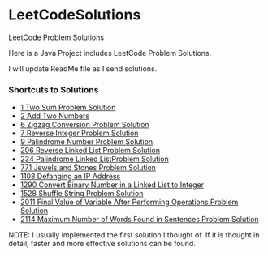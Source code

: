 # LeetCodeSolutions
LeetCode Problem Solutions

Here is a Java Project includes LeetCode Problem Solutions.

I will update ReadMe file as I send solutions.

### Shortcuts to Solutions

- [1 Two Sum Problem Solution](https://github.com/alperderya/LeetCodeSolutions/blob/master/src/main/java/com/aderya/leetcode/Solution_1.java "Click")
- [2 Add Two Numbers](https://github.com/alperderya/LeetCodeSolutions/blob/master/src/main/java/com/aderya/leetcode/Solution_2.java "Click")
- [6 Zigzag Conversion Problem Solution](https://github.com/alperderya/LeetCodeSolutions/blob/master/src/main/java/com/aderya/leetcode/Solution_6.java "Click")
- [7 Reverse Integer Problem Solution](https://github.com/alperderya/LeetCodeSolutions/blob/master/src/main/java/com/aderya/leetcode/Solution_7.java "Click")
- [9 Palindrome Number Problem Solution](https://github.com/alperderya/LeetCodeSolutions/blob/master/src/main/java/com/aderya/leetcode/Solution_9.java "Click")
- [206 Reverse Linked List Problem Solution](https://github.com/alperderya/LeetCodeSolutions/blob/master/src/main/java/com/aderya/leetcode/Solution_206.java "Click")
- [234 Palindrome Linked ListProblem Solution](https://github.com/alperderya/LeetCodeSolutions/blob/master/src/main/java/com/aderya/leetcode/Solution_234.java "Click")
- [771 Jewels and Stones Problem Solution](https://github.com/alperderya/LeetCodeSolutions/blob/master/src/main/java/com/aderya/leetcode/Solution_771.java "Click")
- [1108 Defanging an IP Address](https://github.com/alperderya/LeetCodeSolutions/blob/master/src/main/java/com/aderya/leetcode/Solution_1108.java "Click")
- [1290 Convert Binary Number in a Linked List to Integer](https://github.com/alperderya/LeetCodeSolutions/blob/master/src/main/java/com/aderya/leetcode/Solution_1290.java "Click")
- [1528 Shuffle String Problem Solution](https://github.com/alperderya/LeetCodeSolutions/blob/master/src/main/java/com/aderya/leetcode/Solution_1528.java "Click")
- [2011 Final Value of Variable After Performing Operations Problem Solution](https://github.com/alperderya/LeetCodeSolutions/blob/master/src/main/java/com/aderya/leetcode/Solution_2011.java "Click")
- [2114 Maximum Number of Words Found in Sentences Problem Solution](https://github.com/alperderya/LeetCodeSolutions/blob/master/src/main/java/com/aderya/leetcode/Solution_2114.java "Click")


NOTE: I usually implemented the first solution I thought of. If it is thought in detail, faster and more effective solutions can be found. 
